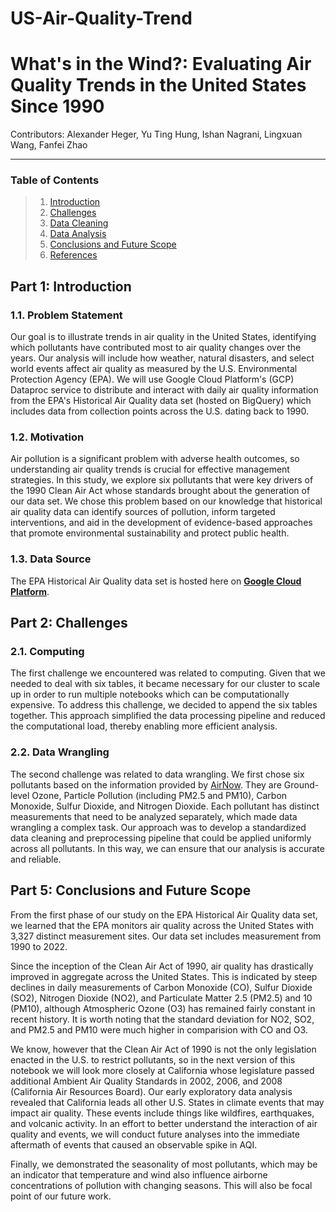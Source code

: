# US-Air-Quality-Trend

# What's in the Wind?: Evaluating Air Quality Trends in the United States Since 1990

Contributors: Alexander Heger, Yu Ting Hung, Ishan Nagrani, Lingxuan Wang, Fanfei Zhao

----

### Table of Contents

> 1. [Introduction](#part1)
> 2. [Challenges](#part2)
> 3. [Data Cleaning](#part3)
> 4. [Data Analysis](#part4)
> 5. [Conclusions and Future Scope](#part5)
> 6. [References](#part6)

## Part 1: Introduction 

### 1.1. Problem Statement

Our goal is to illustrate trends in air quality in the United States, identifying which pollutants have contributed most to air quality changes over the years. Our analysis will include how weather, natural disasters, and select world events affect air quality as measured by the U.S. Environmental Protection Agency (EPA). We will use Google Cloud Platform's (GCP) Dataproc service to distribute and interact with daily air quality information from the EPA's Historical Air Quality data set (hosted on BigQuery) which includes data from collection points across the U.S. dating back to 1990.

### 1.2. Motivation

Air pollution is a significant problem with adverse health outcomes, so understanding air quality trends is crucial for effective management strategies. In this study, we explore six pollutants that were key drivers of the 1990 Clean Air Act whose standards brought about the generation of our data set. We chose this problem based on our knowledge that historical air quality data can identify sources of pollution, inform targeted interventions, and aid in the development of evidence-based approaches that promote environmental sustainability and protect public health.

### 1.3. Data Source

The EPA Historical Air Quality data set is hosted here on __[Google Cloud Platform](https://console.cloud.google.com/marketplace/product/epa/historical-air-quality)__.

## Part 2: Challenges

### 2.1. Computing

The first challenge we encountered was related to computing. Given that we needed to deal with six tables, it became necessary for our cluster to scale up in order to run multiple notebooks which can be computationally expensive. To address this challenge, we decided to append the six tables together. This approach simplified the data processing pipeline and reduced the computational load, thereby enabling more efficient analysis.

### 2.2. Data Wrangling

The second challenge was related to data wrangling. We first chose six pollutants based on the information provided by [AirNow](https://www.airnow.gov/aqi/aqi-basics/). They are Ground-level Ozone, Particle Pollution (including PM2.5 and PM10), Carbon Monoxide, Sulfur Dioxide, and Nitrogen Dioxide. Each pollutant has distinct measurements that need to be analyzed separately, which made data wrangling a complex task. Our approach was to develop a standardized data cleaning and preprocessing pipeline that could be applied uniformly across all pollutants. In this way, we can ensure that our analysis is accurate and reliable.

## Part 5: Conclusions and Future Scope

From the first phase of our study on the EPA Historical Air Quality data set, we learned that the EPA monitors air quality across the United States with 3,327 distinct measurement sites.  Our data set includes measurement from 1990 to 2022.

Since the inception of the Clean Air Act of 1990, air quality has drastically improved in aggregate across the United States. This is indicated by steep declines in daily measurements of Carbon Monoxide (CO), Sulfur Dioxide (SO2), Nitrogen Dioxide (NO2), and Particulate Matter 2.5 (PM2.5) and 10 (PM10), although Atmospheric Ozone (O3) has remained fairly constant in recent history. It is worth noting that the standard deviation for NO2, SO2, and PM2.5 and PM10 were much higher in comparision with CO and O3. 

We know, however that the Clean Air Act of 1990 is not the only legislation enacted in the U.S. to restrict pollutants, so in the next version of this notebook we will look more closely at California whose legislature passed additional Ambient Air Quality Standards in 2002, 2006, and 2008 (California Air Resources Board). Our early exploratory data analysis revealed that California leads all other U.S. States in climate events that may impact air quality. These events include things like wildfires, earthquakes, and volcanic activity. In an effort to better understand the interaction of air quality and events, we will conduct future analyses into the immediate aftermath of events that caused an observable spike in AQI. 

Finally, we demonstrated the seasonality of most pollutants, which may be an indicator that temperature and wind also influence airborne concentrations of pollution with changing seasons.  This will also be focal point of our future work.
